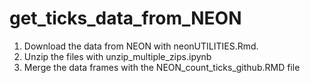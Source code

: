 # get_ticks_data_from_NEON
1. Download the data from NEON with neonUTILITIES.Rmd.
2. Unzip the files with unzip_multiple_zips.ipynb
3. Merge the data frames with the NEON_count_ticks_github.RMD file
